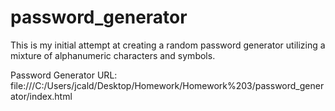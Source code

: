 # password_generator

This is my initial attempt at creating a random password generator utilizing a mixture of alphanumeric characters and symbols.

Password Generator URL: file:///C:/Users/jcald/Desktop/Homework/Homework%203/password_generator/index.html
